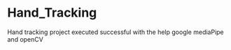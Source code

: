 # Hand_Tracking
Hand tracking project executed successful with the help google mediaPipe and openCV
